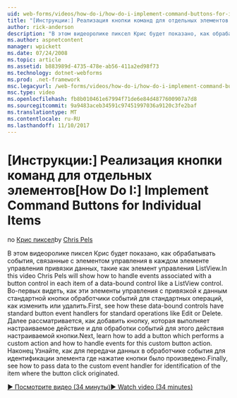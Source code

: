 ```yaml
---
uid: web-forms/videos/how-do-i/how-do-i-implement-command-buttons-for-individual-items
title: "[Инструкции:] Реализация кнопки команд для отдельных элементов | Документы Microsoft"
author: rick-anderson
description: "В этом видеоролике пиксел Крис будет показано, как обрабатывать события, связанные с элементом управления в каждом элементе управления привязки данных, такие как элемент управления ListView. Во-первых..."
ms.author: aspnetcontent
manager: wpickett
ms.date: 07/24/2008
ms.topic: article
ms.assetid: b883989d-4735-478e-ab56-411a2ed98f73
ms.technology: dotnet-webforms
ms.prod: .net-framework
msc.legacyurl: /web-forms/videos/how-do-i/how-do-i-implement-command-buttons-for-individual-items
msc.type: video
ms.openlocfilehash: fb8b010461e67994f71de6e84d4877600907a7d8
ms.sourcegitcommit: 9a9483aceb34591c97451997036a9120c3fe2baf
ms.translationtype: MT
ms.contentlocale: ru-RU
ms.lasthandoff: 11/10/2017
---
```

<a name="how-do-i-implement-command-buttons-for-individual-items"></a><span data-ttu-id="78c30-104">[Инструкции:] Реализация кнопки команд для отдельных элементов</span><span class="sxs-lookup"><span data-stu-id="78c30-104">[How Do I:] Implement Command Buttons for Individual Items</span></span>
====================
<span data-ttu-id="78c30-105">по [Крис пиксел](https://twitter.com/chrispels)</span><span class="sxs-lookup"><span data-stu-id="78c30-105">by [Chris Pels](https://twitter.com/chrispels)</span></span>

<span data-ttu-id="78c30-106">В этом видеоролике пиксел Крис будет показано, как обрабатывать события, связанные с элементом управления в каждом элементе управления привязки данных, такие как элемент управления ListView.</span><span class="sxs-lookup"><span data-stu-id="78c30-106">In this video Chris Pels will show how to handle events associated with a button control in each item of a data-bound control like a ListView control.</span></span> <span data-ttu-id="78c30-107">Во-первых видеть, как эти элементы управления с привязкой к данным стандартной кнопки обработчики событий для стандартных операций, как изменить или удалить.</span><span class="sxs-lookup"><span data-stu-id="78c30-107">First, see how these data-bound controls have standard button event handlers for standard operations like Edit or Delete.</span></span> <span data-ttu-id="78c30-108">Далее рассматривается, как добавить кнопку, которая выполняет настраиваемое действие и для обработки событий для этого действия настраиваемой кнопки.</span><span class="sxs-lookup"><span data-stu-id="78c30-108">Next, learn how to add a button which performs a custom action and how to handle events for this custom button action.</span></span> <span data-ttu-id="78c30-109">Наконец Узнайте, как для передачи данных в обработчике события для идентификации элемента где нажатие кнопки было произведено.</span><span class="sxs-lookup"><span data-stu-id="78c30-109">Finally, see how to pass data to the custom event handler for identification of the item where the button click originated.</span></span>

[<span data-ttu-id="78c30-110">&#9654; Посмотрите видео (34 минуты)</span><span class="sxs-lookup"><span data-stu-id="78c30-110">&#9654; Watch video (34 minutes)</span></span>](https://channel9.msdn.com/Blogs/ASP-NET-Site-Videos/how-do-i-implement-command-buttons-for-individual-items)
